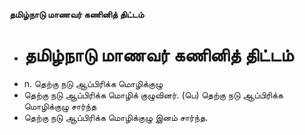 **தமிழ்நாடு மாணவர் கணினித் திட்டம்**
- # தமிழ்நாடு மாணவர் கணினித் திட்டம்
- n. தெற்கு நடு ஆப்பிரிக்க மொழிக்குழு
- தெற்கு நடு ஆப்பிரிக்க மொழிக் குழுவினர்.  (பெ) தெற்கு நடு ஆப்பிரிக்க மொழிக்குழு சார்ந்த
- தெற்கு நடு ஆப்பிரிக்க மொழிக்குழு இனம் சார்ந்த.

